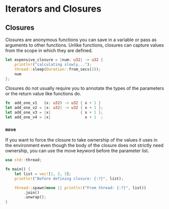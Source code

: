 # Iterators and Closures

## Closures

Closures are anonymous functions you can save in a variable or pass as arguments to other
functions. Unlike functions, closures can capture values from the scope in which they are defined.

```rs
let expensive_closure = |num: u32| -> u32 {
    println!("calculating slowly...");
    thread::sleep(Duration::from_secs(2));
    num
};
```

Closures do not usually require you to annotate the types of the parameters or the return value
like functions do.

```rs
fn  add_one_v1   (x: u32) -> u32 { x + 1 }
let add_one_v2 = |x: u32| -> u32 { x + 1 };
let add_one_v3 = |x|             { x + 1 };
let add_one_v4 = |x|               x + 1  ;
```

### `move`

If you want to force the closure to take ownership of the values it uses in the environment even though the body of the closure does not strictly need ownership, you can use the move keyword before the parameter list.

```rs
use std::thread;

fn main() {
    let list = vec![1, 2, 3];
    println!("Before defining closure: {:?}", list);

    thread::spawn(move || println!("From thread: {:?}", list))
        .join()
        .unwrap();
}
```

